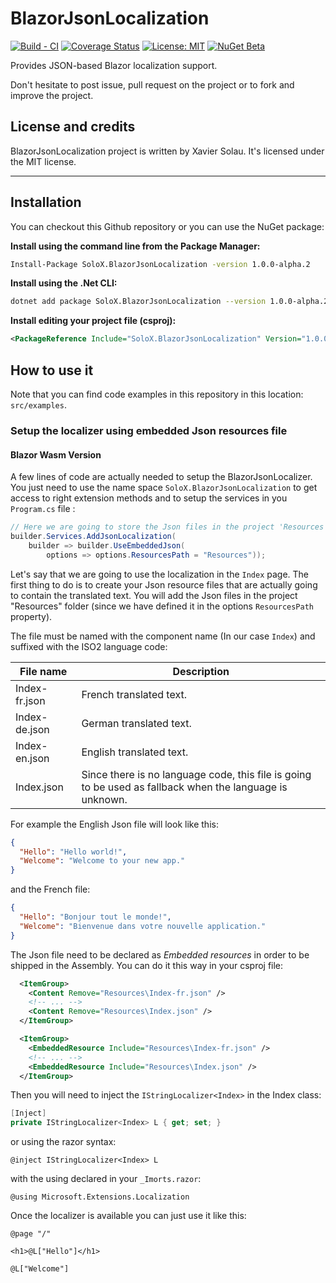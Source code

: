 # BlazorJsonLocalization

[![Build - CI](https://github.com/xaviersolau/BlazorJsonLocalization/actions/workflows/build-ci.yml/badge.svg)](https://github.com/xaviersolau/BlazorJsonLocalization/actions/workflows/build-ci.yml)
[![Coverage Status](https://coveralls.io/repos/github/xaviersolau/BlazorJsonLocalization/badge.svg?branch=main)](https://coveralls.io/github/xaviersolau/BlazorJsonLocalization?branch=main)
[![License: MIT](https://img.shields.io/badge/License-MIT-blue.svg)](LICENSE)
[![NuGet Beta](https://img.shields.io/nuget/vpre/SoloX.BlazorJsonLocalization.svg)](https://www.nuget.org/packages/SoloX.BlazorJsonLocalization)

Provides JSON-based Blazor localization support. 


Don't hesitate to post issue, pull request on the project or to fork and improve the project.

## License and credits

BlazorJsonLocalization project is written by Xavier Solau. It's licensed under the MIT license.

 * * *

## Installation

You can checkout this Github repository or you can use the NuGet package:

**Install using the command line from the Package Manager:**
```bash
Install-Package SoloX.BlazorJsonLocalization -version 1.0.0-alpha.2
```

**Install using the .Net CLI:**
```bash
dotnet add package SoloX.BlazorJsonLocalization --version 1.0.0-alpha.2
```

**Install editing your project file (csproj):**
```xml
<PackageReference Include="SoloX.BlazorJsonLocalization" Version="1.0.0-alpha.2" />
```

## How to use it

Note that you can find code examples in this repository in this location: `src/examples`.

### Setup the localizer using embedded Json resources file

#### Blazor Wasm Version

A few lines of code are actually needed to setup the BlazorJsonLocalizer.
You just need to use the name space `SoloX.BlazorJsonLocalization` to get access to
right extension methods and to setup the services in you `Program.cs` file :

```csharp
// Here we are going to store the Json files in the project 'Resources' folder.
builder.Services.AddJsonLocalization(
    builder => builder.UseEmbeddedJson(
        options => options.ResourcesPath = "Resources"));
```

Let's say that we are going to use the localization in the `Index` page. The first thing to do
is to create your Json resource files that are actually going to contain the translated text.
You will add the Json files in the project "Resources" folder (since we have defined it in the
options `ResourcesPath` property).

The file must be named with the component name (In our case `Index`) and suffixed with the
ISO2 language code:

| File name     | Description              |
|---------------|--------------------------|
| Index-fr.json | French translated text.  |
| Index-de.json | German translated text.  |
| Index-en.json | English translated text. |
| Index.json    | Since there is no language code, this file is going to be used as fallback when the language is unknown. |

For example the English Json file will look like this:

```json
{
  "Hello": "Hello world!",
  "Welcome": "Welcome to your new app."
}
```

and the French file:

```json
{
  "Hello": "Bonjour tout le monde!",
  "Welcome": "Bienvenue dans votre nouvelle application."
}
```

The Json file need to be declared as *Embedded resources* in order to be shipped in
the Assembly. You can do it this way in your csproj file:

```xml
  <ItemGroup>
    <Content Remove="Resources\Index-fr.json" />
    <!-- ... -->
    <Content Remove="Resources\Index.json" />
  </ItemGroup>

  <ItemGroup>
    <EmbeddedResource Include="Resources\Index-fr.json" />
    <!-- ... -->
    <EmbeddedResource Include="Resources\Index.json" />
  </ItemGroup>
```

Then you will need to inject the `IStringLocalizer<Index>` in the Index class:

```csharp
[Inject]
private IStringLocalizer<Index> L { get; set; }
```

or using the razor syntax:

```razor
@inject IStringLocalizer<Index> L
```

with the using declared in your `_Imorts.razor`:

```razor
@using Microsoft.Extensions.Localization
```

Once the localizer is available you can just use it like this:

```razor
@page "/"

<h1>@L["Hello"]</h1>

@L["Welcome"]

```

